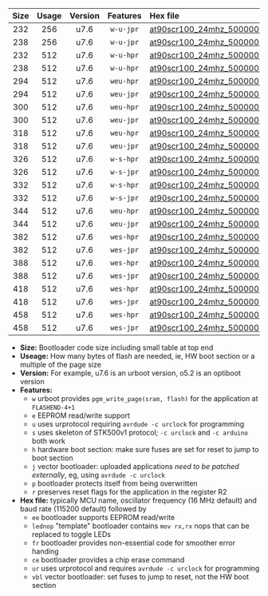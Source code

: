 |Size|Usage|Version|Features|Hex file|
|:-:|:-:|:-:|:-:|:--|
|232|256|u7.6|`w-u-jpr`|[at90scr100_24mhz_500000bps_ur_vbl.hex](https://raw.githubusercontent.com/stefanrueger/urboot/main//at90scr100_24mhz_500000bps_ur_vbl.hex)|
|238|256|u7.6|`w-u-jpr`|[at90scr100_24mhz_500000bps_lednop_ur_vbl.hex](https://raw.githubusercontent.com/stefanrueger/urboot/main//at90scr100_24mhz_500000bps_lednop_ur_vbl.hex)|
|232|512|u7.6|`w-u-hpr`|[at90scr100_24mhz_500000bps_ur.hex](https://raw.githubusercontent.com/stefanrueger/urboot/main//at90scr100_24mhz_500000bps_ur.hex)|
|238|512|u7.6|`w-u-hpr`|[at90scr100_24mhz_500000bps_lednop_ur.hex](https://raw.githubusercontent.com/stefanrueger/urboot/main//at90scr100_24mhz_500000bps_lednop_ur.hex)|
|294|512|u7.6|`weu-hpr`|[at90scr100_24mhz_500000bps_ee_ur.hex](https://raw.githubusercontent.com/stefanrueger/urboot/main//at90scr100_24mhz_500000bps_ee_ur.hex)|
|294|512|u7.6|`weu-jpr`|[at90scr100_24mhz_500000bps_ee_ur_vbl.hex](https://raw.githubusercontent.com/stefanrueger/urboot/main//at90scr100_24mhz_500000bps_ee_ur_vbl.hex)|
|300|512|u7.6|`weu-hpr`|[at90scr100_24mhz_500000bps_ee_lednop_ur.hex](https://raw.githubusercontent.com/stefanrueger/urboot/main//at90scr100_24mhz_500000bps_ee_lednop_ur.hex)|
|300|512|u7.6|`weu-jpr`|[at90scr100_24mhz_500000bps_ee_lednop_ur_vbl.hex](https://raw.githubusercontent.com/stefanrueger/urboot/main//at90scr100_24mhz_500000bps_ee_lednop_ur_vbl.hex)|
|318|512|u7.6|`weu-hpr`|[at90scr100_24mhz_500000bps_ee_lednop_fr_ur.hex](https://raw.githubusercontent.com/stefanrueger/urboot/main//at90scr100_24mhz_500000bps_ee_lednop_fr_ur.hex)|
|318|512|u7.6|`weu-jpr`|[at90scr100_24mhz_500000bps_ee_lednop_fr_ur_vbl.hex](https://raw.githubusercontent.com/stefanrueger/urboot/main//at90scr100_24mhz_500000bps_ee_lednop_fr_ur_vbl.hex)|
|326|512|u7.6|`w-s-hpr`|[at90scr100_24mhz_500000bps.hex](https://raw.githubusercontent.com/stefanrueger/urboot/main//at90scr100_24mhz_500000bps.hex)|
|326|512|u7.6|`w-s-jpr`|[at90scr100_24mhz_500000bps_vbl.hex](https://raw.githubusercontent.com/stefanrueger/urboot/main//at90scr100_24mhz_500000bps_vbl.hex)|
|332|512|u7.6|`w-s-hpr`|[at90scr100_24mhz_500000bps_lednop.hex](https://raw.githubusercontent.com/stefanrueger/urboot/main//at90scr100_24mhz_500000bps_lednop.hex)|
|332|512|u7.6|`w-s-jpr`|[at90scr100_24mhz_500000bps_lednop_vbl.hex](https://raw.githubusercontent.com/stefanrueger/urboot/main//at90scr100_24mhz_500000bps_lednop_vbl.hex)|
|344|512|u7.6|`weu-hpr`|[at90scr100_24mhz_500000bps_ee_lednop_fr_ce_ur.hex](https://raw.githubusercontent.com/stefanrueger/urboot/main//at90scr100_24mhz_500000bps_ee_lednop_fr_ce_ur.hex)|
|344|512|u7.6|`weu-jpr`|[at90scr100_24mhz_500000bps_ee_lednop_fr_ce_ur_vbl.hex](https://raw.githubusercontent.com/stefanrueger/urboot/main//at90scr100_24mhz_500000bps_ee_lednop_fr_ce_ur_vbl.hex)|
|382|512|u7.6|`wes-hpr`|[at90scr100_24mhz_500000bps_ee.hex](https://raw.githubusercontent.com/stefanrueger/urboot/main//at90scr100_24mhz_500000bps_ee.hex)|
|382|512|u7.6|`wes-jpr`|[at90scr100_24mhz_500000bps_ee_vbl.hex](https://raw.githubusercontent.com/stefanrueger/urboot/main//at90scr100_24mhz_500000bps_ee_vbl.hex)|
|388|512|u7.6|`wes-hpr`|[at90scr100_24mhz_500000bps_ee_lednop.hex](https://raw.githubusercontent.com/stefanrueger/urboot/main//at90scr100_24mhz_500000bps_ee_lednop.hex)|
|388|512|u7.6|`wes-jpr`|[at90scr100_24mhz_500000bps_ee_lednop_vbl.hex](https://raw.githubusercontent.com/stefanrueger/urboot/main//at90scr100_24mhz_500000bps_ee_lednop_vbl.hex)|
|418|512|u7.6|`wes-hpr`|[at90scr100_24mhz_500000bps_ee_lednop_fr.hex](https://raw.githubusercontent.com/stefanrueger/urboot/main//at90scr100_24mhz_500000bps_ee_lednop_fr.hex)|
|418|512|u7.6|`wes-jpr`|[at90scr100_24mhz_500000bps_ee_lednop_fr_vbl.hex](https://raw.githubusercontent.com/stefanrueger/urboot/main//at90scr100_24mhz_500000bps_ee_lednop_fr_vbl.hex)|
|458|512|u7.6|`wes-hpr`|[at90scr100_24mhz_500000bps_ee_lednop_fr_ce.hex](https://raw.githubusercontent.com/stefanrueger/urboot/main//at90scr100_24mhz_500000bps_ee_lednop_fr_ce.hex)|
|458|512|u7.6|`wes-jpr`|[at90scr100_24mhz_500000bps_ee_lednop_fr_ce_vbl.hex](https://raw.githubusercontent.com/stefanrueger/urboot/main//at90scr100_24mhz_500000bps_ee_lednop_fr_ce_vbl.hex)|

- **Size:** Bootloader code size including small table at top end
- **Useage:** How many bytes of flash are needed, ie, HW boot section or a multiple of the page size
- **Version:** For example, u7.6 is an urboot version, o5.2 is an optiboot version
- **Features:**
  + `w` urboot provides `pgm_write_page(sram, flash)` for the application at `FLASHEND-4+1`
  + `e` EEPROM read/write support
  + `u` uses urprotocol requiring `avrdude -c urclock` for programming
  + `s` uses skeleton of STK500v1 protocol; `-c urclock` and `-c arduino` both work
  + `h` hardware boot section: make sure fuses are set for reset to jump to boot section
  + `j` vector bootloader: uploaded applications *need to be patched externally*, eg, using `avrdude -c urclock`
  + `p` bootloader protects itself from being overwritten
  + `r` preserves reset flags for the application in the register R2
- **Hex file:** typically MCU name, oscillator frequency (16 MHz default) and baud rate (115200 default) followed by
  + `ee` bootloader supports EEPROM read/write
  + `lednop` "template" bootloader contains `mov rx,rx` nops that can be replaced to toggle LEDs
  + `fr` bootloader provides non-essential code for smoother error handing
  + `ce` bootloader provides a chip erase command
  + `ur` uses urprotocol and requires `avrdude -c urclock` for programming
  + `vbl` vector bootloader: set fuses to jump to reset, not the HW boot section
